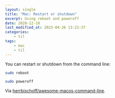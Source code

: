 ```yaml
---
layout: single
title: "Mac: Restart or shutdown"
excerpt: Using reboot and poweroff
date: 2020-12-10
last_modified_at: 2023-04-26 13:22:37
categories:
    - til
tags:
    - mac
    - til
---
```


You can restart or shutdown from the command line:

```bash
sudo reboot

sudo poweroff
```

Via
[herrbischoff/awesome-macos-command-line](https://github.com/herrbischoff/awesome-macos-command-line#restart).
